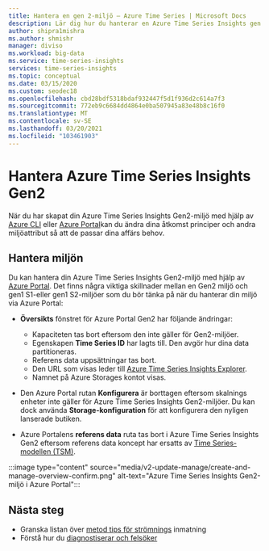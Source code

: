 ```yaml
---
title: Hantera en gen 2-miljö – Azure Time Series | Microsoft Docs
description: Lär dig hur du hanterar en Azure Time Series Insights gen 2-miljö.
author: shipra1mishra
ms.author: shmishr
manager: diviso
ms.workload: big-data
ms.service: time-series-insights
services: time-series-insights
ms.topic: conceptual
ms.date: 03/15/2020
ms.custom: seodec18
ms.openlocfilehash: cbd28bdf5318bdaf932447f5d1f936d2c614a7f3
ms.sourcegitcommit: 772eb9c6684dd4864e0ba507945a83e48b8c16f0
ms.translationtype: MT
ms.contentlocale: sv-SE
ms.lasthandoff: 03/20/2021
ms.locfileid: "103461903"
---
```

# <a name="manage-azure-time-series-insights-gen2"></a>Hantera Azure Time Series Insights Gen2

När du har skapat din Azure Time Series Insights Gen2-miljö med hjälp av [Azure CLI](./how-to-create-environment-using-cli.md) eller [Azure Portal](./how-to-create-environment-using-portal.md)kan du ändra dina åtkomst principer och andra miljöattribut så att de passar dina affärs behov.

## <a name="manage-the-environment"></a>Hantera miljön

Du kan hantera din Azure Time Series Insights Gen2-miljö med hjälp av [Azure Portal](https://portal.azure.com/). Det finns några viktiga skillnader mellan en Gen2 miljö och gen1 S1-eller gen1 S2-miljöer som du bör tänka på när du hanterar din miljö via Azure Portal:

* **Översikts** fönstret för Azure Portal Gen2 har följande ändringar:

  * Kapaciteten tas bort eftersom den inte gäller för Gen2-miljöer.
  * Egenskapen **Time Series ID** har lagts till. Den avgör hur dina data partitioneras.
  * Referens data uppsättningar tas bort.
  * Den URL som visas leder till [Azure Time Series Insights Explorer](./concepts-ux-panels.md).
  * Namnet på Azure Storages kontot visas.

* Den Azure Portal rutan **Konfigurera** är borttagen eftersom skalnings enheter inte gäller för Azure Time Series Insights Gen2-miljöer. Du kan dock använda **Storage-konfiguration** för att konfigurera den nyligen lanserade butiken.

* Azure Portalens **referens data** ruta tas bort i Azure Time Series Insights Gen2 eftersom referens data koncept har ersatts av [Time Series-modellen (TSM)](./concepts-model-overview.md).

:::image type="content" source="media/v2-update-manage/create-and-manage-overview-confirm.png" alt-text="Azure Time Series Insights Gen2-miljö i Azure Portal":::

## <a name="next-steps"></a>Nästa steg

* Granska listan över [metod tips för strömnings](./concepts-streaming-ingestion-event-sources.md#streaming-ingestion-best-practices) inmatning
* Förstå hur du [diagnostiserar och felsöker](./how-to-diagnose-troubleshoot.md)
